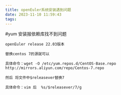 ```yaml
---
title: openEuler系统安装遇到问题
date: 2023-11-10 11:59:43
tags:
---
```



#yum 安装报依赖库找不到问题

    openEuler release 22.03版本
    
    替换centos 7的源就可以
    
    具体命令：wget -O /etc/yum.repos.d/CentOS-Base.repo http://mirrors.aliyun.com/repo/Centos-7.repo
    
    然后 将文件中$releasever替换7
    
    具体命令：vim 后  %s/$releasever/7/g
